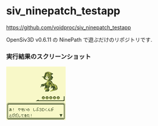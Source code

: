 # siv_ninepatch_testapp

https://github.com/voidproc/siv_ninepatch_testapp

OpenSiv3D v0.6.11 の NinePath で遊ぶだけのリポジトリです.

### 実行結果のスクリーンショット
![実行結果のスクリーンショット](screenshot.png)
